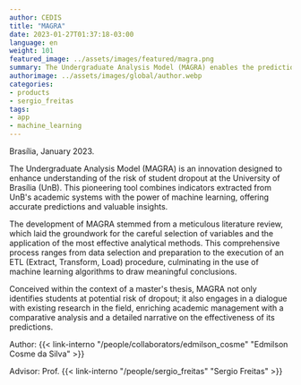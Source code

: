 ```yaml
---
author: CEDIS
title: "MAGRA"
date: 2023-01-27T01:37:18-03:00
language: en
weight: 101
featured_image: ../assets/images/featured/magra.png
summary: The Undergraduate Analysis Model (MAGRA) enables the prediction of dropout rates in face-to-face undergraduate courses.
authorimage: ../assets/images/global/author.webp
categories:
- products
- sergio_freitas
tags: 
- app
- machine_learning
---
```

Brasília, January 2023.

The Undergraduate Analysis Model (MAGRA) is an innovation designed to enhance understanding of the risk of student dropout at the University of Brasília (UnB). This pioneering tool combines indicators extracted from UnB's academic systems with the power of machine learning, offering accurate predictions and valuable insights.

The development of MAGRA stemmed from a meticulous literature review, which laid the groundwork for the careful selection of variables and the application of the most effective analytical methods. This comprehensive process ranges from data selection and preparation to the execution of an ETL (Extract, Transform, Load) procedure, culminating in the use of machine learning algorithms to draw meaningful conclusions.

Conceived within the context of a master's thesis, MAGRA not only identifies students at potential risk of dropout; it also engages in a dialogue with existing research in the field, enriching academic management with a comparative analysis and a detailed narrative on the effectiveness of its predictions.

Author: {{< link-interno "/people/collaborators/edmilson_cosme" "Edmilson Cosme da Silva" >}}

Advisor: Prof. {{< link-interno "/people/sergio_freitas" "Sergio Freitas" >}}